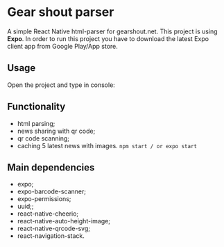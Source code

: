# Gear shout parser
A simple React Native html-parser for gearshout.net. 
This project is using **Expo**. In order to run this project you have to download the latest Expo client app from Google Play/App store.

## Usage
Open the project and type in console:

## Functionality
- html parsing;
- news sharing with qr code;
- qr code scanning;
- caching 5 latest news with images.
`
npm start / or expo start
`

## Main dependencies
- expo;
- expo-barcode-scanner;
- expo-permissions;
- uuid;;
- react-native-cheerio;
- react-native-auto-height-image;
- react-native-qrcode-svg;
- react-navigation-stack.
